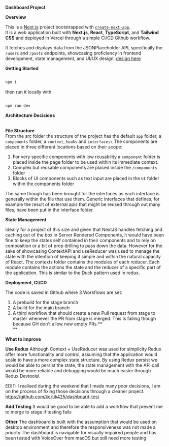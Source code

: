 **Dashboard Project**

**Overview**

This is a [Next.js](https://nextjs.org) project bootstrapped with [`create-next-app`](https://nextjs.org/docs/app/api-reference/cli/create-next-app).\
It is a web application built with **Next.js**, **React**, **TypeScript**, and **Tailwind CSS** and deployed in Vercel through a simple CI/CD Github workflow.

It fetches and displays data from the JSONPlaceholder API, specifically the `/users` and `/posts` endpoints, showcasing proficiency in frontend development, state management, and UI/UX design.
[design here ](https://www.figma.com/proto/ie5W119HaEr232YFWWP8dj/Untitled?node-id=307-236&t=5dpgcGce4j6NisRU-1) 

**Getting Started**

```bash

npm i

```

then run it locally with 

```bash

npm run dev

```

**Architecture Decisions**

**\
File Structure**\
From the src folder the structure of the project has the default ```app``` folder, a ```components``` folder, a ```context```, ```hooks``` and ```interfaces\```
The components are placed in three different locations based on their scope: 

1.  For very specific components with low reusability a ```component``` folder is placed inside the page folder to be used within its immediate context.
2.  Complex but reusable components are placed inside the ```/components``` folder
3.  Blocks of UI components such as text input are placed in the ```UI``` folder within the components folder

The same though has been brought for the interfaces as each interface is generally within the file that use them. Generic interfaces that defines, for example the result of external apis that might be reused through out many files, have been put in the interface folder.

**State Management**

Ideally for a project of this size and given that NextJS handles fetching and caching out of the box in Server Rendered Components, it would have been fine to keep the states self contained in their components and to rely on composition or a bit of prop drilling to pass down the data. However for the sake of showcasing ContextAPI and useReducer was used to manage the state with the intention of keeping it simple and within the natural capacity of React. The contexts folder contains the modules of each reducer. Each module contains the actions the state and the reducer of a specific part of the application. This is similar to the Duck pattern used in redux.

**Deployment, CI/CD**

The code is saved in Github where 3 Workflows are set: 

1.  A prebuild for the stage branch
2.  A build for the main branch
3.  A third workflow that should create a new Pull request from stage to master whenever the PR from stage is merged. This is failing though because GH don't allow new empty PRs.**\
    **

**What to improve**

**Use Redux**
Although Context + UseReducer was used for simplicity Redux offer more functionality and control, assuming that the application would scale to have a more complex state structure. By using Redux persist we would be able to persist the state, the state management with the API call would be more reliable and debugging would be much easier through Redux Devtools\

EDIT: I realised during the weekend that I made many poor decisions, I am on the process of fixing those decisions through a cleaner project.
https://github.com/kortik425/dashboard-test

**Add Testing**
It would be good to be able to add a workflow that prevent me to merge to stage if testing fails

**Other**
The dashboard is built with the assumption that would be used on desktop environment and therefore the responsiveness was not made a priority
The dashboard is navigable for visually impaired people and has been tested with VoiceOver from macOS but still need more testing
